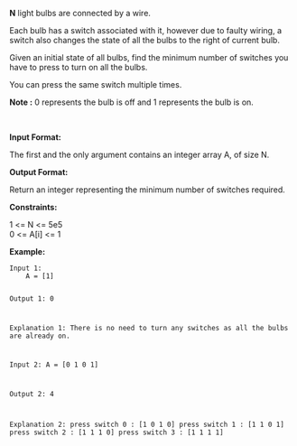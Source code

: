 <div class="markdown-content" id="problem-content">
<p><strong>N</strong> light bulbs are connected by a wire.</p>
<p>Each bulb has a switch associated with it, however due to faulty wiring, a switch also changes the state of all the bulbs to the right of current bulb.</p>
<p>Given an initial state of all bulbs, find the minimum number of switches you have to press to turn on all the bulbs.</p>
<p>You can press the same switch multiple times.</p>
<p><strong>Note :</strong> 0 represents the bulb is off and 1 represents the bulb is on.</p>
<p><br/></p>
<p><strong>Input Format:</strong></p>
<p>The first and the only argument contains an integer array A, of size N.</p>
<p><strong>Output Format:</strong></p>
<p>Return an integer representing the minimum number of switches required.</p>
<p><strong>Constraints:</strong></p>
<p>1 &lt;= N &lt;= 5e5<br/>
0 &lt;= A[i] &lt;= 1</p>
<p><strong>Example:</strong></p>
<div class="highlighter-rouge"><pre class="highlight"><code>Input 1:
    A = [1]

Output 1:
    0

Explanation 1:
    There is no need to turn any switches as all the bulbs are already on.

Input 2: 
    A = [0 1 0 1]

Output 2:
    4

Explanation 2:
	press switch 0 : [1 0 1 0]
	press switch 1 : [1 1 0 1]
	press switch 2 : [1 1 1 0]
	press switch 3 : [1 1 1 1]
</code></pre>
</div>

</div>